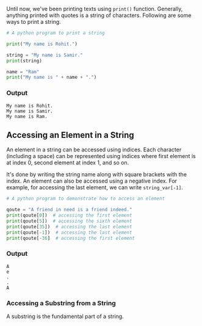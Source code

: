Until now, we've been printing texts using `print()` function. Generally, anything printed with quotes is a string of characters. Following are some ways to print a string.

```python
# A python program to print a string

print("My name is Rohit.")

string = "My name is Samir."
print(string)

name = "Ram"
print("My name is " + name + ".")
```

### Output

```
My name is Rohit.
My name is Samir.
My name is Ram.
```

## Accessing an Element in a String

An element in a string can be accessed using indices. Each character (including a space) can be represented using indices where first element is at index 0, second element at index 1, and so on.


It's done by writing the string name along with square brackets with the index. An element can also be accessed using a negative index. For example, for accessing the last element, we can write `string_var[-1]`.

```python
# A python program to demonstrate how to access an element

qoute = "A friend in need is a friend indeed."
print(qoute[0])  # accessing the first element
print(qoute[5])  # accessing the sixth element
print(qoute[35])  # accessing the last element
print(qoute[-1])  # accessing the last element
print(qoute[-36]  # accessing the first element
```

### Output

```
A
e
.
.
A
```

### Accessing a Substring from a String

A substring is the fundamental part of a string.
